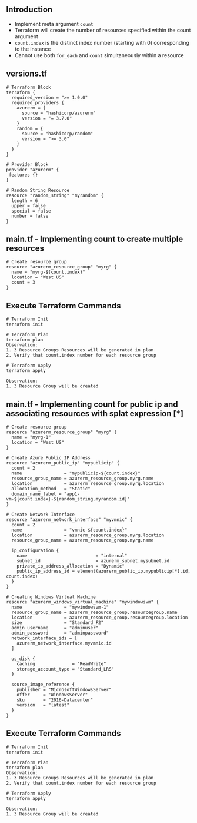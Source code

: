 ## Introduction
- Implement meta argument `count`
- Terraform will create the number of resources specified within the count argument
- `count.index` is the distinct index number (starting with 0) corresponding to the instance
- Cannot use both `for_each` and `count` simultaneously within a resource


## versions.tf
```t
# Terraform Block
terraform {
  required_version = ">= 1.0.0"
  required_providers {
    azurerm = {
      source = "hashicorp/azurerm"
      version = "= 3.7.0" 
    }
    random = {
      source = "hashicorp/random"
      version = ">= 3.0"
    }
  }
}

# Provider Block
provider "azurerm" {
 features {}          
}

# Random String Resource
resource "random_string" "myrandom" {
  length = 6
  upper = false 
  special = false
  number = false 
}

```

## main.tf - Implementing count to create multiple resources
```t
# Create resource group
resource "azurerm_resource_group" "myrg" {
  name = "myrg-${count.index}"
  location = "West US"
  count = 3
}
```

## Execute Terraform Commands
```t
# Terraform Init
terraform init

# Terraform Plan
terraform plan
Observation: 
1. 3 Resource Groups Resources will be generated in plan
2. Verify that count.index number for each resource group

# Terraform Apply
terraform apply

Observation: 
1. 3 Resource Group will be created
```

## main.tf - Implementing count for public ip and associating resources with splat expression [*]
```t
# Create resource group
resource "azurerm_resource_group" "myrg" {
  name = "myrg-1"
  location = "West US"
}

# Create Azure Public IP Address
resource "azurerm_public_ip" "mypublicip" {
  count = 2
  name                = "mypublicip-${count.index}"
  resource_group_name = azurerm_resource_group.myrg.name
  location            = azurerm_resource_group.myrg.location
  allocation_method   = "Static"
  domain_name_label = "app1-vm-${count.index}-${random_string.myrandom.id}"  
}

# Create Network Interface
resource "azurerm_network_interface" "myvmnic" {
  count = 2
  name                = "vmnic-${count.index}"
  location            = azurerm_resource_group.myrg.location
  resource_group_name = azurerm_resource_group.myrg.name

  ip_configuration {
    name                          = "internal"
    subnet_id                     = azurerm_subnet.mysubnet.id
    private_ip_address_allocation = "Dynamic"
    public_ip_address_id = element(azurerm_public_ip.mypublicip[*].id, count.index)
  }
}

# Creating Windows Virtual Machine
resource "azurerm_windows_virtual_machine" "mywindowsvm" {
  name                = "mywindowsvm-1"
  resource_group_name = azurerm_resource_group.resourcegroup.name
  location            = azurerm_resource_group.resourcegroup.location
  size                = "Standard_F2"
  admin_username      = "adminuser"
  admin_password      = "adminpassword"
  network_interface_ids = [
    azurerm_network_interface.myvmnic.id
  ]

  os_disk {
    caching              = "ReadWrite"
    storage_account_type = "Standard_LRS"
  }

  source_image_reference {
    publisher = "MicrosoftWindowsServer"
    offer     = "WindowsServer"
    sku       = "2016-Datacenter"
    version   = "latest"
  }
}
```

## Execute Terraform Commands
```t
# Terraform Init
terraform init

# Terraform Plan
terraform plan
Observation: 
1. 3 Resource Groups Resources will be generated in plan
2. Verify that count.index number for each resource group

# Terraform Apply
terraform apply

Observation: 
1. 3 Resource Group will be created
```